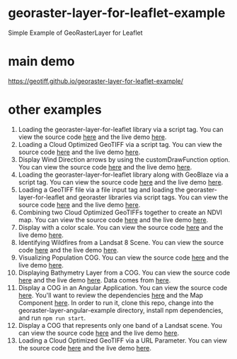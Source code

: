 # georaster-layer-for-leaflet-example
Simple Example of GeoRasterLayer for Leaflet

# main demo
https://geotiff.github.io/georaster-layer-for-leaflet-example/

# other examples
1) Loading the georaster-layer-for-leaflet library via a script tag. You can view the source code [here](https://github.com/GeoTIFF/georaster-layer-for-leaflet-example/blob/master/examples/load-via-script-tag.html) and the live demo [here](https://geotiff.github.io/georaster-layer-for-leaflet-example/examples/load-via-script-tag.html).
2) Loading a Cloud Optimized GeoTIFF via a script tag.  You can view the source code [here](https://github.com/GeoTIFF/georaster-layer-for-leaflet-example/blob/master/examples/load-cog-via-script-tag.html) and the live demo [here](https://geotiff.github.io/georaster-layer-for-leaflet-example/examples/load-cog-via-script-tag.html).
3) Display Wind Direction arrows by using the customDrawFunction option.  You can view the source code [here](https://github.com/GeoTIFF/georaster-layer-for-leaflet-example/blob/master/examples/wind-direction-arrows.html#L38) and the live demo [here](https://geotiff.github.io/georaster-layer-for-leaflet-example/examples/wind-direction-arrows.html).
4) Loading the georaster-layer-for-leaflet library along with GeoBlaze via a script tag. You can view the source code [here](https://github.com/GeoTIFF/georaster-layer-for-leaflet-example/blob/master/examples/load-via-script-tag-with-geoblaze.html) and the live demo [here](https://geotiff.github.io/georaster-layer-for-leaflet-example/examples/load-via-script-tag-with-geoblaze.html).
5) Loading a GeoTIFF file via a file input tag and loading the georaster-layer-for-leaflet and georaster libraries via script tags. You can view the source code [here](https://github.com/GeoTIFF/georaster-layer-for-leaflet-example/blob/master/examples/load-file.html) and the live demo [here](https://geotiff.github.io/georaster-layer-for-leaflet-example/examples/load-file.html).
6) Combining two Cloud Optimized GeoTIFFs together to create an NDVI map. You can view the source code [here](https://github.com/GeoTIFF/georaster-layer-for-leaflet-example/blob/master/examples/ndvi.html) and the live demo [here](https://geotiff.github.io/georaster-layer-for-leaflet-example/examples/ndvi.html).
7) Display with a color scale.  You can view the source code [here](https://github.com/GeoTIFF/georaster-layer-for-leaflet-example/blob/master/examples/color-scale.html) and the live demo [here](https://geotiff.github.io/georaster-layer-for-leaflet-example/examples/color-scale.html).
8) Identifying Wildfires from a Landsat 8 Scene. You can view the source code [here](https://github.com/GeoTIFF/georaster-layer-for-leaflet-example/blob/master/examples/identifying-wildfires-with-landsat.html) and the live demo [here](https://geotiff.github.io/georaster-layer-for-leaflet-example/examples/identifying-wildfires-with-landsat.html).
8) Visualizing Population COG. You can view the source code [here](https://github.com/GeoTIFF/georaster-layer-for-leaflet-example/blob/master/examples/population.html) and the live demo [here](https://geotiff.github.io/georaster-layer-for-leaflet-example/examples/population.html).
9) Displaying Bathymetry Layer from a COG. You can view the source code [here](https://github.com/GeoTIFF/georaster-layer-for-leaflet-example/blob/master/examples/bathymetry.html) and the live demo [here](https://geotiff.github.io/georaster-layer-for-leaflet-example/examples/bathymetry.html).  Data comes from [here](http://www.shadedrelief.com/blue-earth/#download).
10) Display a COG in an Angular Application.  You can view the source code [here](https://geotiff.github.io/georaster-layer-for-leaflet-example/examples/georaster-layer-angular-example/dist/georaster-layer-angular-example/index.html).  You'll want to review the dependencies [here](https://github.com/GeoTIFF/georaster-layer-for-leaflet-example/blob/master/examples/georaster-layer-angular-example/package.json#L15) and the Map Component [here](https://github.com/GeoTIFF/georaster-layer-for-leaflet-example/blob/master/examples/georaster-layer-angular-example/src/app/map/map.component.ts).  In order to run it, clone this repo, change into the georaster-layer-angular-example directory, install npm dependencies, and run `npm run start`.
11) Display a COG that represents only one band of a Landsat scene. You can view the source code [here](https://github.com/GeoTIFF/georaster-layer-for-leaflet-example/blob/master/examples/cog-with-only-one-band.html) and the live demo [here](https://geotiff.github.io/georaster-layer-for-leaflet-example/examples/cog-with-only-one-band.html).
12) Loading a Cloud Optimized GeoTIFF via a URL Parameter.  You can view the source code [here](https://github.com/GeoTIFF/georaster-layer-for-leaflet-example/blob/master/examples/load-cog-via-url-param.html) and the live demo [here](https://geotiff.github.io/georaster-layer-for-leaflet-example/examples/load-cog-via-url-param.html).

<!--Only display pixels within a certain range. You can view the source code [here](https://github.com/GeoTIFF/georaster-layer-for-leaflet-example/blob/master/examples/thresholding.html) and the live demo [here](https://geotiff.github.io/georaster-layer-for-leaflet-example/examples/thresholding.html).-->
